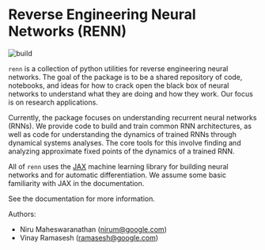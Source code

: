 # Reverse Engineering Neural Networks (RENN)

![build](https://github.com/google-research/reverse-engineering-neural-networks/workflows/build/badge.svg)

`renn` is a collection of python utilities for reverse engineering neural networks. The goal of the package is to be a shared repository of code, notebooks, and ideas for how to crack open the black box of neural networks to understand what they are doing and how they work. Our focus is on research applications.

Currently, the package focuses on understanding recurrent neural networks (RNNs). We provide code to build and train common RNN architectures, as well as code for understanding the dynamics of trained RNNs through dynamical systems analyses. The core tools for this involve finding and analyzing approximate fixed points of the dynamics of a trained RNN.

All of `renn` uses the [JAX](https://github.com/google/jax/) machine learning library for building neural networks and for automatic differentiation. We assume some basic familiarity with JAX in the documentation.

See the documentation for more information.

Authors:
- Niru Maheswaranathan (nirum@google.com)
- Vinay Ramasesh (ramasesh@google.com)
